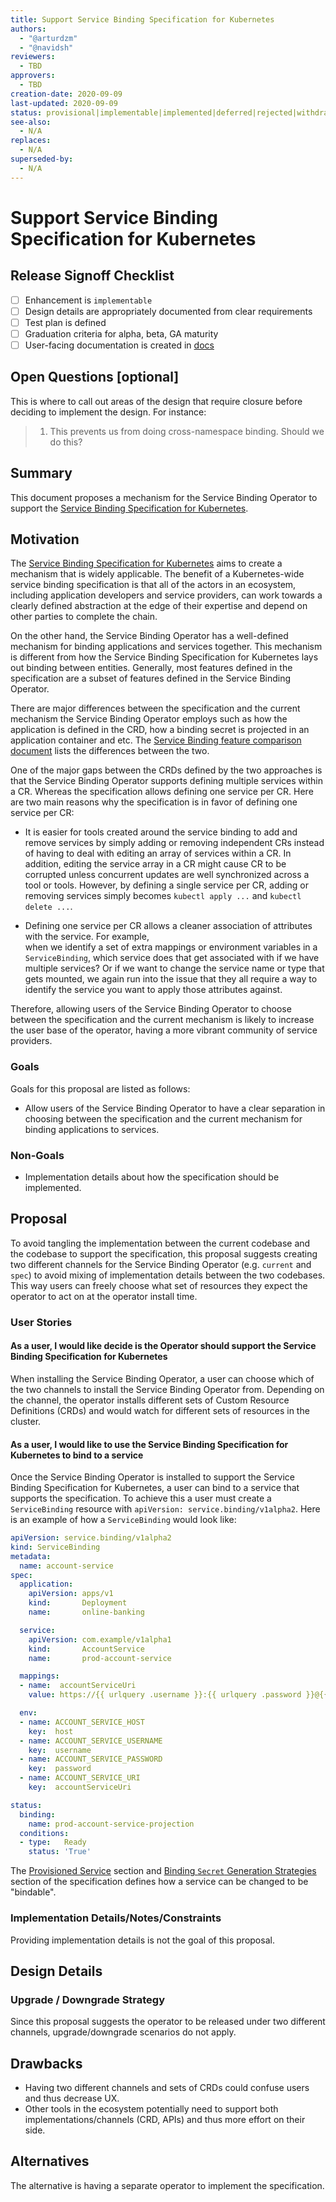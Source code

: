 ```yaml
---
title: Support Service Binding Specification for Kubernetes
authors:
  - "@arturdzm"
  - "@navidsh"
reviewers:
  - TBD
approvers:
  - TBD
creation-date: 2020-09-09
last-updated: 2020-09-09
status: provisional|implementable|implemented|deferred|rejected|withdrawn|replaced
see-also:
  - N/A
replaces:
  - N/A
superseded-by:
  - N/A
---
```


# Support Service Binding Specification for Kubernetes

## Release Signoff Checklist

- [ ] Enhancement is `implementable`
- [ ] Design details are appropriately documented from clear requirements
- [ ] Test plan is defined
- [ ] Graduation criteria for alpha, beta, GA maturity
- [ ] User-facing documentation is created in [docs](/docs/)

## Open Questions [optional]

This is where to call out areas of the design that require closure before deciding to implement the
design. For instance:

> 1. This prevents us from doing cross-namespace binding. Should we do this?

## Summary

This document proposes a mechanism for the Service Binding Operator to support the
[Service Binding Specification for Kubernetes](https://github.com/k8s-service-bindings/spec).

## Motivation

The [Service Binding Specification for Kubernetes](https://github.com/k8s-service-bindings/spec)
aims to create a mechanism that is widely applicable. The benefit of a Kubernetes-wide service binding
specification is that all of the actors in an ecosystem, including application developers and service
providers, can work towards a clearly defined abstraction at the edge of their expertise and depend on
other parties to complete the chain.

On the other hand, the Service Binding Operator has a well-defined mechanism for binding applications
and services together. This mechanism is different from how the Service Binding Specification for
Kubernetes lays out binding between entities. Generally, most features defined in the specification
are a subset of features defined in the Service Binding Operator.

There are major differences between the specification and the current mechanism the Service Binding
Operator employs such as how the application is defined in the CRD, how a binding secret is
projected in an application container and etc. The [Service Binding feature comparison document](./service-binding-feature-comparison.pdf) lists the differences between the two.

One of the major gaps between the CRDs defined by the two approaches is that the Service Binding
Operator supports defining multiple services within a CR. Whereas the specification allows defining
one service per CR. Here are two main reasons why the specification is in favor of defining one
service per CR:

- It is easier for tools created around the service binding to add and remove services by simply
  adding or removing independent CRs instead of having to deal with editing an array of services
  within a CR. In addition, editing the service array in a CR might cause CR to be corrupted unless
  concurrent updates are well synchronized across a tool or tools. However, by defining a single
  service per CR, adding or removing services simply becomes `kubectl apply ...` and
  `kubectl delete ...`.

- Defining one service per CR allows a cleaner association of attributes with the service. For example,\
  when we identify a set of extra mappings or environment variables in a `ServiceBinding`, which
  service does that get associated with if we have multiple services? Or if we want to change the
  service name or type that gets mounted, we again run into the issue that they all require a way
  to identify the service you want to apply those attributes against.

Therefore, allowing users of the Service Binding Operator to choose between the specification and the
current mechanism is likely to increase the user base of the operator, having a more vibrant community
of service providers.

### Goals

Goals for this proposal are listed as follows:

- Allow users of the Service Binding Operator to have a clear separation in choosing between the
specification and the current mechanism for binding applications to services.

### Non-Goals

- Implementation details about how the specification should be implemented.

## Proposal

To avoid tangling the implementation between the current codebase and the codebase to support the
specification, this proposal suggests creating two different channels for the Service Binding
Operator (e.g. `current` and `spec`) to avoid mixing of implementation details between the two
codebases. This way users can freely choose what set of resources they expect the operator to act on at
the operator install time.

### User Stories

#### As a user, I would like decide is the Operator should support the Service Binding Specification for Kubernetes

When installing the Service Binding Operator, a user can choose which of the two channels
to install the Service Binding Operator from. Depending on the channel, the operator installs different
sets of Custom Resource Definitions (CRDs) and would watch for different sets of resources in the
cluster.

#### As a user, I would like to use the Service Binding Specification for Kubernetes to bind to a service

Once the Service Binding Operator is installed to support the Service Binding Specification for
Kubernetes, a user can bind to a service that supports the specification. To achieve this a user
must create a `ServiceBinding` resource with `apiVersion: service.binding/v1alpha2`. Here is an
example of how a `ServiceBinding` would look like:

```yaml
apiVersion: service.binding/v1alpha2
kind: ServiceBinding
metadata:
  name: account-service
spec:
  application:
    apiVersion: apps/v1
    kind:       Deployment
    name:       online-banking

  service:
    apiVersion: com.example/v1alpha1
    kind:       AccountService
    name:       prod-account-service

  mappings:
  - name:  accountServiceUri
    value: https://{{ urlquery .username }}:{{ urlquery .password }}@{{ .host }}:{{ .port }}/{{ .path }}

  env:
  - name: ACCOUNT_SERVICE_HOST
    key:  host
  - name: ACCOUNT_SERVICE_USERNAME
    key:  username
  - name: ACCOUNT_SERVICE_PASSWORD
    key:  password
  - name: ACCOUNT_SERVICE_URI
    key:  accountServiceUri

status:
  binding:
    name: prod-account-service-projection
  conditions:
  - type:   Ready
    status: 'True'
```

The [Provisioned Service](https://github.com/k8s-service-bindings/spec#provisioned-service) section and [Binding `Secret` Generation Strategies](https://github.com/k8s-service-bindings/spec#binding-secret-generation-strategies) section of the specification defines how a service can be changed to be "bindable".

### Implementation Details/Notes/Constraints

Providing implementation details is not the goal of this proposal.

## Design Details

### Upgrade / Downgrade Strategy

Since this proposal suggests the operator to be released under two different channels, upgrade/downgrade
scenarios do not apply.

## Drawbacks

- Having two different channels and sets of CRDs could confuse users and thus decrease UX.
- Other tools in the ecosystem potentially need to support both implementations/channels (CRD, APIs) and
thus more effort on their side.

## Alternatives

The alternative is having a separate operator to implement the specification.
